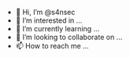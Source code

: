 - 👋 Hi, I’m @s4nsec
- 👀 I’m interested in ...
- 🌱 I’m currently learning ...
- 💞️ I’m looking to collaborate on ...
- 📫 How to reach me ...

<!---
s4nsec/s4nsec is a ✨ special ✨ repository because its `README.md` (this file) appears on your GitHub profile.
You can click the Preview link to take a look at your changes.
--->
